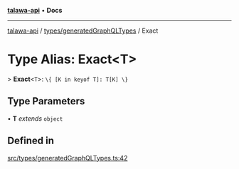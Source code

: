 [**talawa-api**](../../../README.md) • **Docs**

***

[talawa-api](../../../modules.md) / [types/generatedGraphQLTypes](../README.md) / Exact

# Type Alias: Exact\<T\>

\> **Exact**\<`T`\>: `\{ [K in keyof T]: T[K] \}`

## Type Parameters

• **T** *extends* `object`

## Defined in

[src/types/generatedGraphQLTypes.ts:42](https://github.com/PalisadoesFoundation/talawa-api/blob/2f8fb6988cd34004fbbf76550c8eef691b861a19/src/types/generatedGraphQLTypes.ts#L42)
